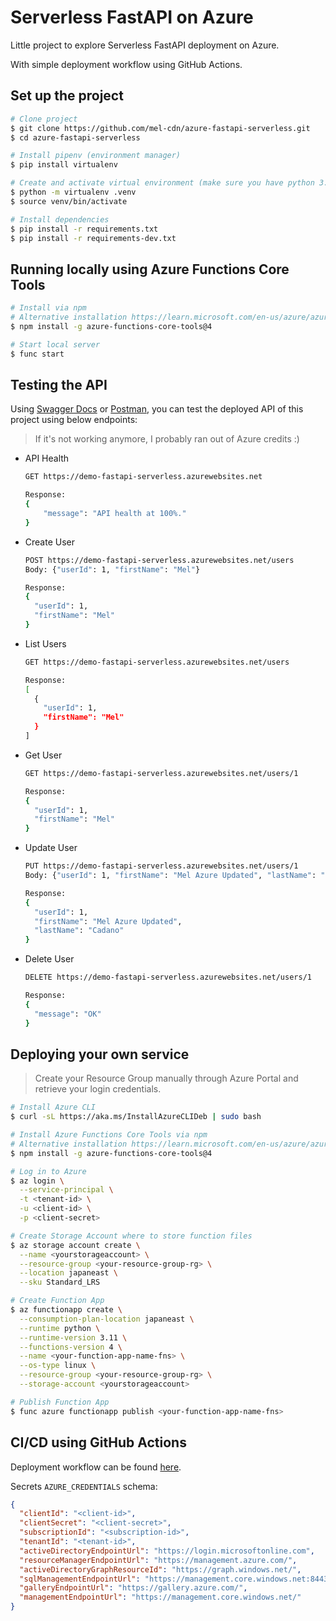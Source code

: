 # Serverless FastAPI on Azure

Little project to explore Serverless FastAPI deployment on Azure.

With simple deployment workflow using GitHub Actions.

## Set up the project

```bash
# Clone project
$ git clone https://github.com/mel-cdn/azure-fastapi-serverless.git
$ cd azure-fastapi-serverless

# Install pipenv (environment manager)
$ pip install virtualenv

# Create and activate virtual environment (make sure you have python 3.11)
$ python -m virtualenv .venv
$ source venv/bin/activate 

# Install dependencies
$ pip install -r requirements.txt
$ pip install -r requirements-dev.txt
```

## Running locally using Azure Functions Core Tools

```bash
# Install via npm
# Alternative installation https://learn.microsoft.com/en-us/azure/azure-functions/create-first-function-cli-python?tabs=linux%2Cbash%2Cazure-cli%2Cbrowser 
$ npm install -g azure-functions-core-tools@4

# Start local server
$ func start
```


## Testing the API
Using [Swagger Docs](https://demo-fastapi-serverless.azurewebsites.net/docs) or [Postman](https://www.postman.com/), you can test the deployed API of this project using below endpoints:

> If it's not working anymore, I probably ran out of Azure credits :)


- API Health
    ```bash
    GET https://demo-fastapi-serverless.azurewebsites.net

    Response:
    {
        "message": "API health at 100%."
    }
    ```

- Create User
    ```bash
    POST https://demo-fastapi-serverless.azurewebsites.net/users
    Body: {"userId": 1, "firstName": "Mel"}

    Response:
    {
      "userId": 1,
      "firstName": "Mel"
    }
    ```

- List Users
    ```bash
    GET https://demo-fastapi-serverless.azurewebsites.net/users

    Response:
    [
      {
        "userId": 1,
        "firstName": "Mel"
      }
    ]
    ```

- Get User
    ```bash
    GET https://demo-fastapi-serverless.azurewebsites.net/users/1

    Response:
    {
      "userId": 1,
      "firstName": "Mel"
    }
    ```

- Update User
    ```bash
    PUT https://demo-fastapi-serverless.azurewebsites.net/users/1
    Body: {"userId": 1, "firstName": "Mel Azure Updated", "lastName": "Cadano"}

    Response:
    {
      "userId": 1,
      "firstName": "Mel Azure Updated",
      "lastName": "Cadano"
    }
    ```

- Delete User
    ```bash
    DELETE https://demo-fastapi-serverless.azurewebsites.net/users/1

    Response:
    {
      "message": "OK"
    }
    ```

## Deploying your own service
> Create your Resource Group manually through Azure Portal and retrieve your login credentials.

```bash
# Install Azure CLI
$ curl -sL https://aka.ms/InstallAzureCLIDeb | sudo bash

# Install Azure Functions Core Tools via npm
# Alternative installation https://learn.microsoft.com/en-us/azure/azure-functions/create-first-function-cli-python?tabs=linux%2Cbash%2Cazure-cli%2Cbrowser
$ npm install -g azure-functions-core-tools@4

# Log in to Azure
$ az login \
  --service-principal \
  -t <tenant-id> \
  -u <client-id> \
  -p <client-secret>

# Create Storage Account where to store function files
$ az storage account create \
  --name <yourstorageaccount> \
  --resource-group <your-resource-group-rg> \
  --location japaneast \
  --sku Standard_LRS

# Create Function App
$ az functionapp create \
  --consumption-plan-location japaneast \
  --runtime python \
  --runtime-version 3.11 \
  --functions-version 4 \
  --name <your-function-app-name-fns> \
  --os-type linux \
  --resource-group <your-resource-group-rg> \
  --storage-account <yourstorageaccount>

# Publish Function App
$ func azure functionapp publish <your-function-app-name-fns>
```

## CI/CD using GitHub Actions

Deployment workflow can be found [here](.github/workflows/deploy.yml).

Secrets `AZURE_CREDENTIALS` schema:
```json
{
  "clientId": "<client-id>",
  "clientSecret": "<client-secret>",
  "subscriptionId": "<subscription-id>",
  "tenantId": "<tenant-id>",
  "activeDirectoryEndpointUrl": "https://login.microsoftonline.com",
  "resourceManagerEndpointUrl": "https://management.azure.com/",
  "activeDirectoryGraphResourceId": "https://graph.windows.net/",
  "sqlManagementEndpointUrl": "https://management.core.windows.net:8443/",
  "galleryEndpointUrl": "https://gallery.azure.com/",
  "managementEndpointUrl": "https://management.core.windows.net/"
}
```
